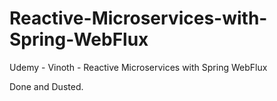 # Reactive-Microservices-with-Spring-WebFlux
Udemy - Vinoth - Reactive Microservices with Spring WebFlux

Done and Dusted.
